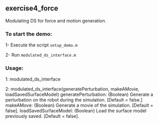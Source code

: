## exercise4_force

Modulating DS for force and motion generation.


### To start the demo:
1- Execute the script ```setup_demo.m```

2- Run ```modulated_ds_interface.m```

### Usage: 
1: modulated_ds_interface


2: modulated_ds_interface(generatePerturbation, makeAMovie, loadSavedSurfaceModel)
generatePerturbation: (Boolean) Generate a perturbation on the robot during the
                                          simulation. [Default = false.]
makeAMove: (Boolean) Generate a movie of the simulation. [Default = false].
loadSavedSurfaceModel: (Boolean) Load the surface model previously saved.
                                 [Default = false].
